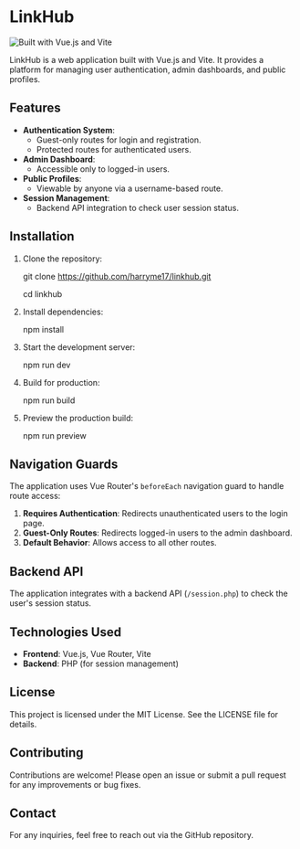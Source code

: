 
# LinkHub

<img alt="Built with Vue.js and Vite" src="https://img.shields.io/badge/Built with-Vue.js | Vite-4FC08D.svg?style=flat-square&amp;logo=vue.js&amp;logoColor=white">

LinkHub is a web application built with Vue.js and Vite. It provides a platform for managing user authentication, admin dashboards, and public profiles.

## Features

-   **Authentication System**:
    -   Guest-only routes for login and registration.
    -   Protected routes for authenticated users.
-   **Admin Dashboard**:
    -   Accessible only to logged-in users.
-   **Public Profiles**:
    -   Viewable by anyone via a username-based route.
-   **Session Management**:
    -   Backend API integration to check user session status.

## Installation

1.  Clone the repository:
    
    git  clone  https://github.com/harryme17/linkhub.git
    
    cd  linkhub
    
2.  Install dependencies:
    
    npm  install
    
3.  Start the development server:
    
    npm  run  dev
    
4.  Build for production:
    
    npm  run  build
    
5.  Preview the production build:
    
    npm  run  preview
    

## Navigation Guards

The application uses Vue Router's  `beforeEach`  navigation guard to handle route access:

1.  **Requires Authentication**: Redirects unauthenticated users to the login page.
2.  **Guest-Only Routes**: Redirects logged-in users to the admin dashboard.
3.  **Default Behavior**: Allows access to all other routes.

## Backend API

The application integrates with a backend API (`/session.php`) to check the user's session status. 

## Technologies Used

-   **Frontend**: Vue.js, Vue Router, Vite
-   **Backend**: PHP (for session management)

## License

This project is licensed under the MIT License. See the LICENSE file for details.

## Contributing

Contributions are welcome! Please open an issue or submit a pull request for any improvements or bug fixes.

## Contact

For any inquiries, feel free to reach out via the  GitHub repository.

